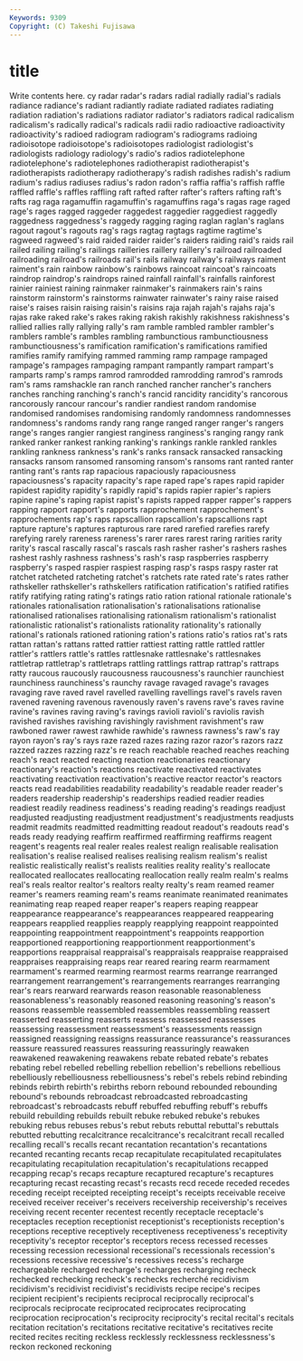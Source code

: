 ```yaml
---
Keywords: 9309 
Copyright: (C) Takeshi Fujisawa
---
```


# title

Write contents here.
cy
radar radar's radars radial radially radial's radials radiance radiance's radiant
radiantly radiate radiated radiates radiating radiation radiation's radiations radiator radiator's
radiators radical radicalism radicalism's radically radical's radicals radii radio radioactive
radioactivity radioactivity's radioed radiogram radiogram's radiograms radioing radioisotope radioisotope's radioisotopes
radiologist radiologist's radiologists radiology radiology's radio's radios radiotelephone radiotelephone's radiotelephones
radiotherapist radiotherapist's radiotherapists radiotherapy radiotherapy's radish radishes radish's radium radium's
radius radiuses radius's radon radon's raffia raffia's raffish raffle raffled
raffle's raffles raffling raft rafted rafter rafter's rafters rafting raft's
rafts rag raga ragamuffin ragamuffin's ragamuffins raga's ragas rage raged
rage's rages ragged raggeder raggedest raggedier raggediest raggedly raggedness raggedness's
raggedy ragging raging raglan raglan's raglans ragout ragout's ragouts rag's
rags ragtag ragtags ragtime ragtime's ragweed ragweed's raid raided raider
raider's raiders raiding raid's raids rail railed railing railing's railings
railleries raillery raillery's railroad railroaded railroading railroad's railroads rail's rails
railway railway's railways raiment raiment's rain rainbow rainbow's rainbows raincoat
raincoat's raincoats raindrop raindrop's raindrops rained rainfall rainfall's rainfalls rainforest
rainier rainiest raining rainmaker rainmaker's rainmakers rain's rains rainstorm rainstorm's
rainstorms rainwater rainwater's rainy raise raised raise's raises raisin raising
raisin's raisins raja rajah rajah's rajahs raja's rajas rake raked
rake's rakes raking rakish rakishly rakishness rakishness's rallied rallies rally
rallying rally's ram ramble rambled rambler rambler's ramblers ramble's rambles
rambling rambunctious rambunctiousness rambunctiousness's ramification ramification's ramifications ramified ramifies ramify
ramifying rammed ramming ramp rampage rampaged rampage's rampages rampaging rampant
rampantly rampart rampart's ramparts ramp's ramps ramrod ramrodded ramrodding ramrod's
ramrods ram's rams ramshackle ran ranch ranched rancher rancher's ranchers
ranches ranching ranching's ranch's rancid rancidity rancidity's rancorous rancorously rancour
rancour's randier randiest random randomise randomised randomises randomising randomly randomness
randomnesses randomness's randoms randy rang range ranged ranger ranger's rangers
range's ranges rangier rangiest ranginess ranginess's ranging rangy rank ranked
ranker rankest ranking ranking's rankings rankle rankled rankles rankling rankness
rankness's rank's ranks ransack ransacked ransacking ransacks ransom ransomed ransoming
ransom's ransoms rant ranted ranter ranting rant's rants rap rapacious
rapaciously rapaciousness rapaciousness's rapacity rapacity's rape raped rape's rapes rapid
rapider rapidest rapidity rapidity's rapidly rapid's rapids rapier rapier's rapiers
rapine rapine's raping rapist rapist's rapists rapped rapper rapper's rappers
rapping rapport rapport's rapports rapprochement rapprochement's rapprochements rap's raps rapscallion
rapscallion's rapscallions rapt rapture rapture's raptures rapturous rare rared rarefied
rarefies rarefy rarefying rarely rareness rareness's rarer rares rarest raring
rarities rarity rarity's rascal rascally rascal's rascals rash rasher rasher's
rashers rashes rashest rashly rashness rashness's rash's rasp raspberries raspberry
raspberry's rasped raspier raspiest rasping rasp's rasps raspy raster rat
ratchet ratcheted ratcheting ratchet's ratchets rate rated rate's rates rather
rathskeller rathskeller's rathskellers ratification ratification's ratified ratifies ratify ratifying rating
rating's ratings ratio ration rational rationale rationale's rationales rationalisation rationalisation's
rationalisations rationalise rationalised rationalises rationalising rationalism rationalism's rationalist rationalistic rationalist's
rationalists rationality rationality's rationally rational's rationals rationed rationing ration's rations
ratio's ratios rat's rats rattan rattan's rattans ratted rattier rattiest
ratting rattle rattled rattler rattler's rattlers rattle's rattles rattlesnake rattlesnake's
rattlesnakes rattletrap rattletrap's rattletraps rattling rattlings rattrap rattrap's rattraps ratty
raucous raucously raucousness raucousness's raunchier raunchiest raunchiness raunchiness's raunchy ravage
ravaged ravage's ravages ravaging rave raved ravel ravelled ravelling ravellings
ravel's ravels raven ravened ravening ravenous ravenously raven's ravens rave's
raves ravine ravine's ravines raving raving's ravings ravioli ravioli's raviolis
ravish ravished ravishes ravishing ravishingly ravishment ravishment's raw rawboned rawer
rawest rawhide rawhide's rawness rawness's raw's ray rayon rayon's ray's
rays raze razed razes razing razor razor's razors razz razzed
razzes razzing razz's re reach reachable reached reaches reaching reach's
react reacted reacting reaction reactionaries reactionary reactionary's reaction's reactions reactivate
reactivated reactivates reactivating reactivation reactivation's reactive reactor reactor's reactors reacts
read readabilities readability readability's readable reader reader's readers readership readership's
readerships readied readier readies readiest readily readiness readiness's reading reading's
readings readjust readjusted readjusting readjustment readjustment's readjustments readjusts readmit readmits
readmitted readmitting readout readout's readouts read's reads ready readying reaffirm
reaffirmed reaffirming reaffirms reagent reagent's reagents real realer reales realest
realign realisable realisation realisation's realise realised realises realising realism realism's
realist realistic realistically realist's realists realities reality reality's reallocate reallocated
reallocates reallocating reallocation really realm realm's realms real's reals realtor
realtor's realtors realty realty's ream reamed reamer reamer's reamers reaming
ream's reams reanimate reanimated reanimates reanimating reap reaped reaper reaper's
reapers reaping reappear reappearance reappearance's reappearances reappeared reappearing reappears reapplied
reapplies reapply reapplying reappoint reappointed reappointing reappointment reappointment's reappoints reapportion
reapportioned reapportioning reapportionment reapportionment's reapportions reappraisal reappraisal's reappraisals reappraise reappraised
reappraises reappraising reaps rear reared rearing rearm rearmament rearmament's rearmed
rearming rearmost rearms rearrange rearranged rearrangement rearrangement's rearrangements rearranges rearranging
rear's rears rearward rearwards reason reasonable reasonableness reasonableness's reasonably reasoned
reasoning reasoning's reason's reasons reassemble reassembled reassembles reassembling reassert reasserted
reasserting reasserts reassess reassessed reassesses reassessing reassessment reassessment's reassessments reassign
reassigned reassigning reassigns reassurance reassurance's reassurances reassure reassured reassures reassuring
reassuringly reawaken reawakened reawakening reawakens rebate rebated rebate's rebates rebating
rebel rebelled rebelling rebellion rebellion's rebellions rebellious rebelliously rebelliousness rebelliousness's
rebel's rebels rebind rebinding rebinds rebirth rebirth's rebirths reborn rebound
rebounded rebounding rebound's rebounds rebroadcast rebroadcasted rebroadcasting rebroadcast's rebroadcasts rebuff
rebuffed rebuffing rebuff's rebuffs rebuild rebuilding rebuilds rebuilt rebuke rebuked
rebuke's rebukes rebuking rebus rebuses rebus's rebut rebuts rebuttal rebuttal's
rebuttals rebutted rebutting recalcitrance recalcitrance's recalcitrant recall recalled recalling recall's
recalls recant recantation recantation's recantations recanted recanting recants recap recapitulate
recapitulated recapitulates recapitulating recapitulation recapitulation's recapitulations recapped recapping recap's recaps
recapture recaptured recapture's recaptures recapturing recast recasting recast's recasts recd
recede receded recedes receding receipt receipted receipting receipt's receipts receivable
receive received receiver receiver's receivers receivership receivership's receives receiving recent
recenter recentest recently receptacle receptacle's receptacles reception receptionist receptionist's receptionists
reception's receptions receptive receptively receptiveness receptiveness's receptivity receptivity's receptor receptor's
receptors recess recessed recesses recessing recession recessional recessional's recessionals recession's
recessions recessive recessive's recessives recess's recharge rechargeable recharged recharge's recharges
recharging recheck rechecked rechecking recheck's rechecks recherché recidivism recidivism's recidivist
recidivist's recidivists recipe recipe's recipes recipient recipient's recipients reciprocal reciprocally
reciprocal's reciprocals reciprocate reciprocated reciprocates reciprocating reciprocation reciprocation's reciprocity reciprocity's
recital recital's recitals recitation recitation's recitations recitative recitative's recitatives recite
recited recites reciting reckless recklessly recklessness recklessness's reckon reckoned reckoning
